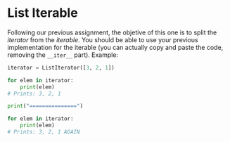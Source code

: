# List Iterable

Following our previous assignment, the objetive of this one is to split the _iterator_ from the _iterable_. You should be able to use your previous implementation for the iterable (you can actually copy and paste the code, removing the `__iter__` part). Example:


```python
iterator = ListIterator([3, 2, 1])

for elem in iterator:
    print(elem)
# Prints: 3, 2, 1

print("===============")

for elem in iterator:
    print(elem)
# Prints: 3, 2, 1 AGAIN
```
